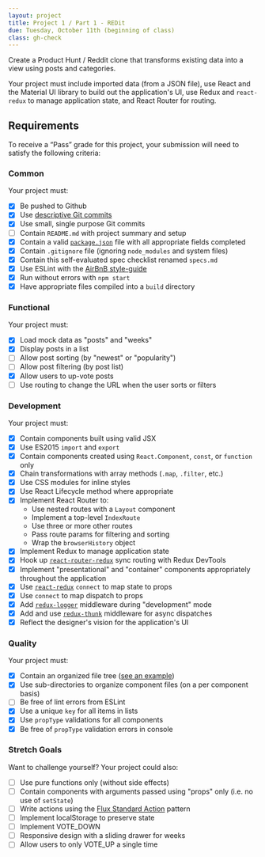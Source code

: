 ```yaml
---
layout: project
title: Project 1 / Part 1 - REDit
due: Tuesday, October 11th (beginning of class)
class: gh-check
---
```


Create a Product Hunt / Reddit clone that transforms existing data into a view using posts and categories.

Your project must include imported data (from a JSON file), use React and the Material UI library to build out the application's UI, use Redux and `react-redux` to manage application state, and React Router for routing. 

## Requirements

To receive a “Pass” grade for this project, your submission will need to satisfy the following criteria:

### Common

Your project must:

- [X] Be pushed to Github 
- [X] Use [descriptive Git commits](http://chris.beams.io/posts/git-commit/)
- [X] Use small, single purpose Git commits
- [ ] Contain `README.md` with project summary and setup
- [X] Contain a valid [`package.json`](http://browsenpm.org/package.json) file with all appropriate fields completed
- [X] Contain `.gitignore` file (ignoring `node_modules` and system files)
- [X] Contain this self-evaluated spec checklist renamed `specs.md`
- [X] Use ESLint with the [AirBnB style-guide](https://github.com/airbnb/javascript)
- [X] Run without errors with `npm start`
- [X] Have appropriate files compiled into a `build` directory

### Functional

Your project must:

- [X] Load mock data as "posts" and "weeks"
- [X] Display posts in a list
- [ ] Allow post sorting (by "newest" or "popularity")
- [ ] Allow post filtering (by post list)
- [X] Allow users to up-vote posts
- [ ] Use routing to change the URL when the user sorts or filters

### Development

Your project must:

- [X] Contain components built using valid JSX
- [X] Use ES2015 `import` and `export`
- [X] Contain components created using `React.Component`, `const`, or `function` only
- [X] Chain transformations with array methods (`.map`, `.filter`, etc.)
- [X] Use CSS modules for inline styles
- [X] Use React Lifecycle method where appropriate
- [X] Implement React Router to:
  - Use nested routes with a `Layout` component
  - Implement a top-level `IndexRoute`
  - Use three or more other routes
  - Pass route params for filtering and sorting
  - Wrap the `browserHistory` object
- [X] Implement Redux to manage application state
- [X] Hook up [`react-router-redux`](https://github.com/reactjs/react-router-redux) sync routing with Redux DevTools
- [X] Implement "presentational" and "container" components appropriately throughout the application
- [X] Use [`react-redux`](https://github.com/reactjs/react-redux) `connect` to map state to props
- [X] Use `connect` to map dispatch to props
- [X] Add [`redux-logger`](https://github.com/evgenyrodionov/redux-logger) middleware during "development" mode
- [X] Add and use [`redux-thunk`](https://github.com/gaearon/redux-thunk) middleware for async dispatches
- [X] Reflect the designer's vision for the application's UI

### Quality

Your project must:

- [X] Contain an organized file tree ([see an example](http://marmelab.com/blog/2015/12/17/react-directory-structure.html))
- [X] Use sub-directories to organize component files (on a per component basis)
- [ ] Be free of lint errors from ESLint
- [X] Use a unique `key` for all items in lists
- [X] Use `propType` validations for all components
- [X] Be free of `propType` validation errors in console

### Stretch Goals

Want to challenge yourself? Your project could also:

- [ ] Use pure functions only (without side effects)
- [ ] Contain components with arguments passed using "props" only (i.e. no use of `setState`)
- [ ] Write actions using the [Flux Standard Action](https://github.com/acdlite/flux-standard-action) pattern
- [ ] Implement localStorage to preserve state
- [ ] Implement VOTE_DOWN
- [ ] Responsive design with a sliding drawer for weeks
- [ ] Allow users to only VOTE_UP a single time